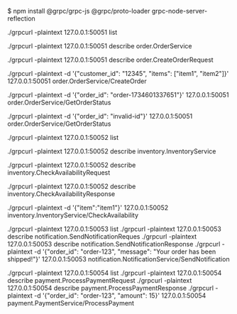 $ npm install @grpc/grpc-js @grpc/proto-loader grpc-node-server-reflection

<!-- Order gRPC-->
./grpcurl -plaintext 127.0.0.1:50051 list

./grpcurl -plaintext 127.0.0.1:50051 describe order.OrderService

./grpcurl -plaintext 127.0.0.1:50051 describe order.CreateOrderRequest

./grpcurl -plaintext -d '{"customer_id": "12345", "items": ["item1", "item2"]}' 127.0.0.1:50051 order.OrderService/CreateOrder

./grpcurl -plaintext -d '{"order_id": "order-1734601337651"}' 127.0.0.1:50051 order.OrderService/GetOrderStatus

./grpcurl -plaintext -d '{"order_id": "invalid-id"}' 127.0.0.1:50051 order.OrderService/GetOrderStatus

<!-- Inventory gRPC -->
./grpcurl -plaintext 127.0.0.1:50052 list

./grpcurl -plaintext 127.0.0.1:50052 describe inventory.InventoryService

./grpcurl -plaintext 127.0.0.1:50052 describe inventory.CheckAvailabilityRequest

./grpcurl -plaintext 127.0.0.1:50052 describe inventory.CheckAvailabilityResponse

./grpcurl -plaintext -d '{"item":"item1"}' 127.0.0.1:50052 inventory.InventoryService/CheckAvailability

<!-- Notification gRPC -->
./grpcurl -plaintext 127.0.0.1:50053 list
./grpcurl -plaintext 127.0.0.1:50053 describe notification.SendNotificationReques
./grpcurl -plaintext 127.0.0.1:50053 describe notification.SendNotificationResponse
./grpcurl -plaintext -d '{"order_id": "order-123", "message": "Your order has been shipped!"}' 127.0.0.1:50053 notification.NotificationService/SendNotification

<!-- Payment gRPC -->
./grpcurl -plaintext 127.0.0.1:50054 list
./grpcurl -plaintext 127.0.0.1:50054 describe payment.ProcessPaymentRequest
./grpcurl -plaintext 127.0.0.1:50054 describe payment.ProcessPaymentResponse
./grpcurl -plaintext -d '{"order_id": "order-123", "amount": 15}' 127.0.0.1:50054 payment.PaymentService/ProcessPayment
